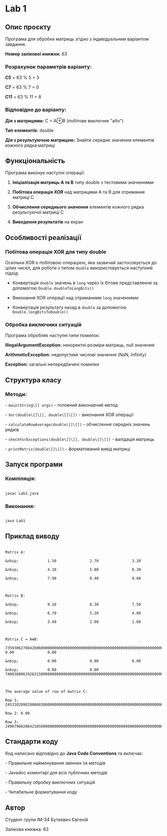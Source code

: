 # Lab 1



## Опис проєкту



Програма для обробки матриць згідно з індивідуальним варіантом завдання.



**Номер залікової книжки:** 63



### Розрахунок параметрів варіанту:

 **C5** = 63 % 5 = 3

**C7** = 63 % 7 = 0

**C11** = 63 % 11 = 8



### Відповідно до варіанту:

 **Дія з матрицями:** C = A⊕B (побітове виключне "або")

 **Тип елементів:** double

 **Дія з результуючою матрицею:** Знайти середнє значення елементів кожного рядка матриці



## Функціональність



Програма виконує наступні операції:



1. **Ініціалізація матриць A та B** типу double з тестовими значеннями

2. **Побітова операція XOR** над матрицями A та B для отримання матриці C

3. **Обчислення середнього значення** елементів кожного рядка результуючої матриці C

4. **Виведення результатів** на екран



## Особливості реалізації



### Побітова операція XOR для типу double

Оскільки XOR є побітовою операцією, яка зазвичай застосовується до цілих чисел, для роботи з типом `double` використовується наступний підхід:

- Конвертація `double` значень в `long` через їх бітове представлення за допомогою `Double.doubleToLongBits()`

- Виконання XOR операції над отриманими `long` значеннями

- Конвертація результату назад в `double` за допомогою `Double.longBitsToDouble()`







### Обробка виключних ситуацій



Програма обробляє наступні типи помилок:

 **IllegalArgumentException:** некоректні розміри матриць, null значення

 **ArithmeticException:** недопустимі числові значення (NaN, Infinity)

 **Exception:** загальні непередбачені помилки


## Структура класу



### Методи:

\- `main(String\[] args)` - головний виконавчий метод

\- `Xor(double\[]\[], double\[]\[])` - виконання XOR операції

\- `calculateRowAverage(double\[]\[])` - обчислення середніх значень рядків

\- `checkForExceptions(double\[]\[], double\[]\[])` - валідація матриць

\- `printMatrix(double\[]\[])` - форматований вивід матриці



## Запуск програми



### Компіляція:

```bash

javac Lab1.java

```



### Виконання:

```bash

java Lab1

```



## Приклад виводу



```

Matrix A:

&nbsp;             1.50               2.70               3.20 

&nbsp;             4.10               5.80               6.30 

&nbsp;             7.90               8.40               9.60 



Matrix B:

&nbsp;             9.10               8.30               7.50 

&nbsp;             6.70               5.20               4.80 

&nbsp;             3.40               2.90               1.60 



Matrix C = A⊕B:

73593062708426060000000000000000000000000000000000000000000000000000000000000000000000000000000000000000000000000000000000000000000000000000000000000000000000000000000000000000000000000000000000000000000000000000000000000000000000000000000000000000000000000000000000000000000000000000000000000000000000000000.00               0.00               0.00 

&nbsp;             0.00               0.00               0.00 

&nbsp;             0.00               0.00 74903880619263150000000000000000000000000000000000000000000000000000000000000000000000000000000000000000000000000000000000000000000000000000000000000000000000000000000000000000000000000000000000000000000000000000000000000000000000000000000000000000000000000000000000000000000000000000000000000000000000000000.00 



The average value of row of matrix C:

Row 1: 24531020902808683000000000000000000000000000000000000000000000000000000000000000000000000000000000000000000000000000000000000000000000000000000000000000000000000000000000000000000000000000000000000000000000000000000000000000000000000000000000000000000000000000000000000000000000000000000000000000000000000000.00

Row 2: 0.00

Row 3: 24967960206421050000000000000000000000000000000000000000000000000000000000000000000000000000000000000000000000000000000000000000000000000000000000000000000000000000000000000000000000000000000000000000000000000000000000000000000000000000000000000000000000000000000000000000000000000000000000000000000000000000.00

```







## Стандарти коду



Код написано відповідно до **Java Code Conventions** та включає:

\- Правильне найменування змінних та методів

\- Javadoc коментарі для всіх публічних методів

\- Правильну обробку виключних ситуацій

\- Читабельне форматування коду



## Автор



Студент групи IM-34 Буткевич Євгеній

Залікова книжка: 63



